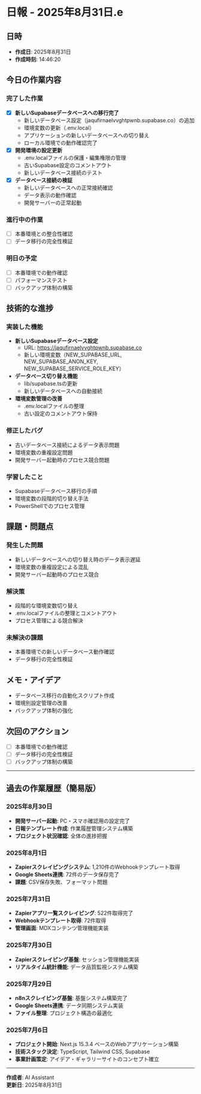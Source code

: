 # 日報 - 2025年8月31日.e
## 日時
- **作成日**: 2025年8月31日
- **作成時刻**: 14:46:20

## 今日の作業内容

### 完了した作業
- [x] **新しいSupabaseデータベースへの移行完了**
  - 新しいデータベース設定（jaqufirnaelvvghtpwnb.supabase.co）の追加
  - 環境変数の更新（.env.local）
  - アプリケーションの新しいデータベースへの切り替え
  - ローカル環境での動作確認完了
- [x] **開発環境の設定更新**
  - .env.localファイルの保護・編集権限の管理
  - 古いSupabase設定のコメントアウト
  - 新しいデータベース接続のテスト
- [x] **データベース接続の検証**
  - 新しいデータベースへの正常接続確認
  - データ表示の動作確認
  - 開発サーバーの正常起動

### 進行中の作業
- [ ] 本番環境との整合性確認
- [ ] データ移行の完全性検証

### 明日の予定
- [ ] 本番環境での動作確認
- [ ] パフォーマンステスト
- [ ] バックアップ体制の構築

## 技術的な進捗

### 実装した機能
- **新しいSupabaseデータベース設定**
  - URL: https://jaqufirnaelvvghtpwnb.supabase.co
  - 新しい環境変数（NEW_SUPABASE_URL, NEW_SUPABASE_ANON_KEY, NEW_SUPABASE_SERVICE_ROLE_KEY）
- **データベース切り替え機能**
  - lib/supabase.tsの更新
  - 新しいデータベースへの自動接続
- **環境変数管理の改善**
  - .env.localファイルの整理
  - 古い設定のコメントアウト保持

### 修正したバグ
- 古いデータベース接続によるデータ表示問題
- 環境変数の重複設定問題
- 開発サーバー起動時のプロセス競合問題

### 学習したこと
- Supabaseデータベース移行の手順
- 環境変数の段階的切り替え手法
- PowerShellでのプロセス管理

## 課題・問題点

### 発生した問題
- 新しいデータベースへの切り替え時のデータ表示遅延
- 環境変数の重複設定による混乱
- 開発サーバー起動時のプロセス競合

### 解決策
- 段階的な環境変数切り替え
- .env.localファイルの整理とコメントアウト
- プロセス管理による競合解決

### 未解決の課題
- 本番環境での新しいデータベース動作確認
- データ移行の完全性検証

## メモ・アイデア
- データベース移行の自動化スクリプト作成
- 環境別設定管理の改善
- バックアップ体制の強化

## 次回のアクション
- [ ] 本番環境での動作確認
- [ ] データ移行の完全性検証
- [ ] バックアップ体制の構築

---

## 過去の作業履歴（簡易版）

### 2025年8月30日
- **開発サーバー起動**: PC・スマホ確認用の設定完了
- **日報テンプレート作成**: 作業履歴管理システム構築
- **プロジェクト状況確認**: 全体の進捗把握

### 2025年8月1日
- **Zapierスクレイピングシステム**: 1,210件のWebhookテンプレート取得
- **Google Sheets連携**: 72件のデータ保存完了
- **課題**: CSV保存失敗、フォーマット問題

### 2025年7月31日
- **Zapierアプリ一覧スクレイピング**: 522件取得完了
- **Webhookテンプレート取得**: 72件取得
- **管理画面**: MDXコンテンツ管理機能実装

### 2025年7月30日
- **Zapierスクレイピング基盤**: セッション管理機能実装
- **リアルタイム統計機能**: データ品質監視システム構築

### 2025年7月29日
- **n8nスクレイピング基盤**: 基盤システム構築完了
- **Google Sheets連携**: データ同期システム実装
- **ファイル整理**: プロジェクト構造の最適化

### 2025年7月6日
- **プロジェクト開始**: Next.js 15.3.4 ベースのWebアプリケーション構築
- **技術スタック決定**: TypeScript, Tailwind CSS, Supabase
- **事業計画策定**: アイデア・ギャラリーサイトのコンセプト確立

---

**作成者**: AI Assistant  
**更新日**: 2025年8月31日
